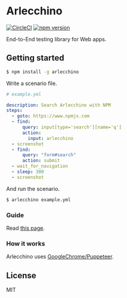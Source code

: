 # Arlecchino
[![CircleCI](https://circleci.com/gh/Quramy/arlecchino.svg?style=svg)](https://circleci.com/gh/Quramy/arlecchino)
[![npm version](https://badge.fury.io/js/arlecchino.svg)](https://badge.fury.io/js/arlecchino)

End-to-End testing library for Web apps.

## Getting started

```sh
$ npm install -g arlecchino
```

Write a scenario file.

```yaml
# example.yml

description: Search Arlecchino with NPM
steps:
  - goto: https://www.npmjs.com
  - find:
      query: input[type='search'][name='q']
      action:
        input: arlecchino
  - screenshot
  - find:
      query: "form#search"
      action: submit
  - wait_for_navigation
  - sleep: 300
  - screenshot
```

And run the scenario.

```sh
$ arlecchino example.yml
```

### Guide
Read [this page](https://github.com/Quramy/arlecchino/blob/master/guide.md).

### How it works
Arlecchino uses [GoogleChrome/Puppeteer](https://github.com/GoogleChrome/puppeteer).

## License
MIT

